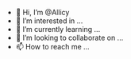 - 👋 Hi, I’m @Allicy
- 👀 I’m interested in ...
- 🌱 I’m currently learning ...
- 💞️ I’m looking to collaborate on ...
- 📫 How to reach me ...

<!---
Allicy/Allicy is a ✨ special ✨ repository because its `README.md` (this file) appears on your GitHub profile.
You can click the Preview link to take a look at your changes.
--->
